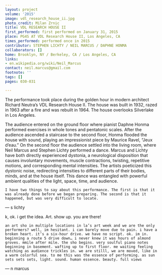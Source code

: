 ```yaml
---
layout: project
volume: '2015'
image: vdl_research_house_ii.jpg
photo_credit: Milan Zrnic
title: VDL RESEARCH HOUSE II
first_performed: first performed on January 31, 2015
place: PG4S AT VDL Research House II, Los Angeles, CA
times_performed: performed once in 2015
contributor: STEPHEN LICHTY / NEIL MARCUS / DAPHNE HONMA
collaborators: []
home: Brooklyn, NY / Berkeley, CA / Los Angeles, CA
links:
- en.wikipedia.org/wiki/Neil_Marcus
contact: neil.marcus@gmail.com
footnote: ''
tags: []
pages: 030-031

---
```


The performance took place during the golden hour in modern architect Richard Neutra’s VDL Research House II. The house was built in 1932, razed in 1963 after a fire and was rebuilt in 1964. The house overlooks Silverlake in Los Angeles.

The audience entered on the ground floor where pianist Daphne Honma performed exercises in whole tones and pentatonic scales. After the audience ascended a staircase to the second floor, Honma flooded the house with sound, playing an impressionist piece by Maurice Ravel, “Jeux d’eau.” On the second floor the audience settled into the living room, where Neil Marcus and Stephen Lichty performed a dance. Marcus and Lichty have both directly experienced dystonia, a neurological disposition that causes involuntary movements, muscle contractions, twisting, repetitive motions, and corresponding mental intensities. The artists poeticized this dystonic noise, redirecting intensities to different parts of their bodies, minds, and at the house itself. This dance was entangled with powerful ambient qualities of the light, space, time, and audience.

	I have two things to say about this performance. The first is that it was already done before we began preparing. The second is that it happened, but was very difficult to locate.

— s lichty

k, ok. i get the idea. Art. show up. you are there!

	an art sho in multiple locations in la’s art week and we are the only performers? well, im hesitant. i can barely move due to pain. i have a broken heart. it’s a six-hour drive. we have no script. ok. im in. beginning a route 5 drive down… i never knew it was hours of almond groves. mmile after mile. the sho begins. very soulful piano notes beginning in basement. wafting up to first floor. me waiting feeling watching as audience trickles in. we are stilll, we are moved, like in a warm colorful sea. to me this was the essence of performing. as sun sets sets sets, light. sound. human essence. beauty. full views

— n marcus
